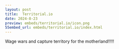 ```yaml
---
layout: post
title:  Territorial.io
date: 2024-8-23
preview: embeds/territorial.io/icon.png
55embed_url: embeds/territorial.io/index.html
---
```

Wage wars and capture territory for the motherland!!!!!